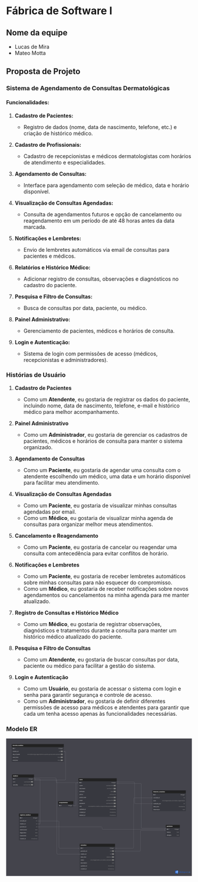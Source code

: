 # Fábrica de Software I 

## Nome da equipe
- Lucas de Mira
- Mateo Motta

## Proposta de Projeto

### Sistema de Agendamento de Consultas Dermatológicas

#### Funcionalidades:

1. **Cadastro de Pacientes:**
   - Registro de dados (nome, data de nascimento, telefone, etc.) e criação de histórico médico.
   
2. **Cadastro de Profissionais:**
   - Cadastro de recepcionistas e médicos dermatologistas com horários de atendimento e especialidades.

3. **Agendamento de Consultas:**
   - Interface para agendamento com seleção de médico, data e horário disponível.

4. **Visualização de Consultas Agendadas:**
   - Consulta de agendamentos futuros e opção de cancelamento ou reagendamento em um período de até 48 horas antes da data marcada.

5. **Notificações e Lembretes:**
   - Envio de lembretes automáticos via email de consultas para pacientes e médicos.

6. **Relatórios e Histórico Médico:**
   - Adicionar registro de consultas, observações e diagnósticos no cadastro do paciente.

7. **Pesquisa e Filtro de Consultas:**
   - Busca de consultas por data, paciente, ou médico.

8. **Painel Administrativo:**
   - Gerenciamento de pacientes, médicos e horários de consulta.

9. **Login e Autenticação:**
   - Sistema de login com permissões de acesso (médicos, recepcionistas e administradores).


### **Histórias de Usuário**  

1. **Cadastro de Pacientes**  
   - Como um **Atendente**, eu gostaria de registrar os dados do paciente, incluindo nome, data de nascimento, telefone, e-mail e histórico médico para melhor acompanhamento.  

2. **Painel Administrativo**  
   - Como um **Administrador**, eu gostaria de gerenciar os cadastros de pacientes, médicos e horários de consulta para manter o sistema organizado.  

3. **Agendamento de Consultas**  
   - Como um **Paciente**, eu gostaria de agendar uma consulta com o atendente escolhendo um médico, uma data e um horário disponível para facilitar meu atendimento.  

4. **Visualização de Consultas Agendadas**  
   - Como um **Paciente**, eu gostaria de visualizar minhas consultas agendadas por email.  
   - Como um **Médico**, eu gostaria de visualizar minha agenda de consultas para organizar melhor meus atendimentos.  

5. **Cancelamento e Reagendamento**  
   - Como um **Paciente**, eu gostaria de cancelar ou reagendar uma consulta com antecedência para evitar conflitos de horário.  

6. **Notificações e Lembretes**  
   - Como um **Paciente**, eu gostaria de receber lembretes automáticos sobre minhas consultas para não esquecer do compromisso.  
   - Como um **Médico**, eu gostaria de receber notificações sobre novos agendamentos ou cancelamentos na minha agenda para me manter atualizado.  

7. **Registro de Consultas e Histórico Médico**  
   - Como um **Médico**, eu gostaria de registrar observações, diagnósticos e tratamentos durante a consulta para manter um histórico médico atualizado do paciente.  

8. **Pesquisa e Filtro de Consultas**  
   - Como um **Atendente**, eu gostaria de buscar consultas por data, paciente ou médico para facilitar a gestão do sistema.  

9. **Login e Autenticação**  
   - Como um **Usuário**, eu gostaria de acessar o sistema com login e senha para garantir segurança e controle de acesso.  
   - Como um **Administrador**, eu gostaria de definir diferentes permissões de acesso para médicos e atendentes para garantir que cada um tenha acesso apenas às funcionalidades necessárias.

### Modelo ER

<div style="text-align: center;">
  <img src="./database_diagram.png" width=800 alt="Diagrama do banco de dados">
</div>